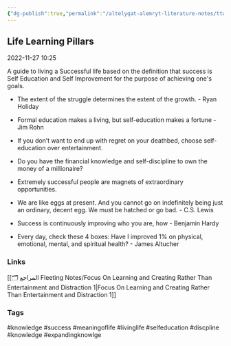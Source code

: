 ```yaml
---
{"dg-publish":true,"permalink":"/altelyqat-alemryt-literature-notes/ttwyr-aldhat-self-development/life-learning-pillars/"}
---
```


## Life Learning Pillars

2022-11-27 10:25

A guide to living a Successful life based on the definition that success is Self Education and Self Improvement for the purpose of achieving one's goals.

- The extent of the struggle determines the extent of the growth. - Ryan Holiday

- Formal education makes a living, but self-education makes a fortune - Jim Rohn

- If you don’t want to end up with regret on your deathbed, choose self-education over entertainment.

- Do you have the financial knowledge and self-discipline to own the money of a millionaire?

- Extremely successful people are magnets of extraordinary opportunities.

- We are like eggs at present. And you cannot go on indefinitely being just an ordinary, decent egg. We must be hatched or go bad. - C.S. Lewis

- Success is continuously improving who you are, how - Benjamin Hardy

- Every day, check these 4 boxes: Have I improved 1% on physical, emotional, mental, and spiritual health? - James Altucher

### Links 
[[🗂️ المراجع Fleeting Notes/Focus On Learning and Creating Rather Than Entertainment and Distraction 1\|Focus On Learning and Creating Rather Than Entertainment and Distraction 1]]

### Tags
#knowledge #success #meaningoflife #livinglife #selfeducation #discpline #knowledge #expandingknowlge 



